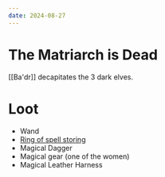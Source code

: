 ```yaml
---
date: 2024-08-27
---
```

# The Matriarch is Dead

[[Ba'dr]] decapitates the 3 dark elves. 


# Loot
* Wand
* [Ring of spell storing](https://www.dndbeyond.com/magic-items/4730-ring-of-spell-storing)
* Magical Dagger
* Magical gear (one of the women)
* Magical Leather Harness